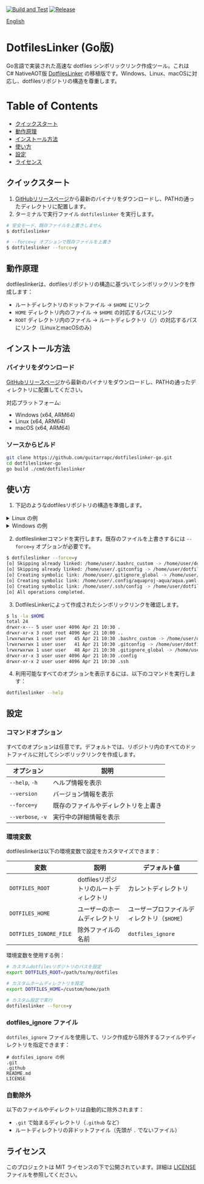 [![Build and Test](https://github.com/guitarrapc/dotfileslinker-go/actions/workflows/build.yaml/badge.svg)](https://github.com/guitarrapc/dotfileslinker-go/actions/workflows/build.yaml)
[![Release](https://github.com/guitarrapc/dotfileslinker-go/actions/workflows/release.yaml/badge.svg)](https://github.com/guitarrapc/dotfileslinker-go/actions/workflows/release.yaml)

[English](README.md)

# DotfilesLinker (Go版)

Go言語で実装された高速な dotfiles シンボリックリンク作成ツール。これは C# NativeAOT版 [DotfilesLinker](https://github.com/guitarrapc/DotfilesLinker) の移植版です。Windows、Linux、macOSに対応し、dotfilesリポジトリの構造を尊重します。

<!-- START doctoc generated TOC please keep comment here to allow auto update -->
<!-- DON'T EDIT THIS SECTION, INSTEAD RE-RUN doctoc TO UPDATE -->
# Table of Contents

- [クイックスタート](#%E3%82%AF%E3%82%A4%E3%83%83%E3%82%AF%E3%82%B9%E3%82%BF%E3%83%BC%E3%83%88)
- [動作原理](#%E5%8B%95%E4%BD%9C%E5%8E%9F%E7%90%86)
- [インストール方法](#%E3%82%A4%E3%83%B3%E3%82%B9%E3%83%88%E3%83%BC%E3%83%AB%E6%96%B9%E6%B3%95)
- [使い方](#%E4%BD%BF%E3%81%84%E6%96%B9)
- [設定](#%E8%A8%AD%E5%AE%9A)
- [ライセンス](#%E3%83%A9%E3%82%A4%E3%82%BB%E3%83%B3%E3%82%B9)

<!-- END doctoc generated TOC please keep comment here to allow auto update -->

## クイックスタート

1. [GitHubリリースページ](https://github.com/guitarrapc/dotfileslinker-go/releases/latest)から最新のバイナリをダウンロードし、PATHの通ったディレクトリに配置します。
2. ターミナルで実行ファイル `dotfileslinker` を実行します。

```sh
# 安全モード、既存ファイルを上書きしません
$ dotfileslinker

# --force=y オプションで既存ファイルを上書き
$ dotfileslinker --force=y
```

## 動作原理

dotfileslinkerは、dotfilesリポジトリの構造に基づいてシンボリックリンクを作成します：

- ルートディレクトリのドットファイル → `$HOME` にリンク
- `HOME` ディレクトリ内のファイル → `$HOME` の対応するパスにリンク
- `ROOT` ディレクトリ内のファイル → ルートディレクトリ（`/`）の対応するパスにリンク（LinuxとmacOSのみ）

## インストール方法

### バイナリをダウンロード

[GitHubリリースページ](https://github.com/guitarrapc/dotfileslinker-go/releases)から最新のバイナリをダウンロードし、PATHの通ったディレクトリに配置してください。

対応プラットフォーム:
- Windows (x64, ARM64)
- Linux (x64, ARM64)
- macOS (x64, ARM64)

### ソースからビルド

```bash
git clone https://github.com/guitarrapc/dotfileslinker-go.git
cd dotfileslinker-go
go build ./cmd/dotfileslinker
```

## 使い方

1. 下記のようなdotfilesリポジトリの構造を準備します。

<details><summary>Linux の例</summary>

```sh
dotfiles
├─.bashrc_custom             # $HOME/.bashrc_customへリンク
├─.gitignore_global          # $HOME/.gitignore_globalへリンク
├─.gitconfig                 # $HOME/.gitconfigへリンク
├─aqua.yaml                  # ドットファイルでないため自動的に除外
├─dotfiles_ignore            # dotfilesリンク用除外リスト
├─.github
│  └─workflows               # 自動的に除外
├─HOME
│  ├─.config
│  │  └─aquaproj-aqua
│  │     └─aqua.yaml         # $HOME/.config/aquaproj-aqua/aqua.yamlへリンク
│  └─.ssh
│     └─config               # $HOME/.ssh/configへリンク
└─ROOT
    └─etc
        └─profile.d
           └─profile_foo.sh  # /etc/profile.d/profile_foo.shへリンク
```

</details>

<details><summary>Windows の例</summary>

```sh
dotfiles
├─dotfiles_ignore            # dotfilesリンク用除外リスト
├─.gitignore_global          # $HOME/.gitignore_globalへリンク
├─.gitconfig                 # $HOME/.gitconfigへリンク
├─.textlintrc.json           # $HOME/.textlintrc.jsonへリンク
├─.wslconfig                 # $HOME/.wslconfigへリンク
├─aqua.yaml                  # ドットファイルでないため自動的に除外
├─.github
│  └─workflows               # 自動的に除外
└─HOME
    ├─.config
    │  └─git
    │     └─config           # $HOME/.config/git/configへリンク
    │     └─ignore           # $HOME/.config/git/ignoreへリンク
    ├─.ssh
    │  ├─config              # $HOME/.ssh/configへリンク
    │  └─conf.d
    │     └─github           # $HOME/.ssh/conf.d/githubへリンク
    └─AppData
       ├─Local
       │  └─Packages
       │      └─Microsoft.WindowsTerminal_8wekyb3d8bbwe
       │          └─LocalState
       │              └─settings.json   # $HOME/AppData/Local/Packages/Microsoft.WindowsTerminal_8wekyb3d8bbwe/LocalState/settings.jsonへリンク
       └─Roaming
           └─Code
               └─User
                  └─settings.json   # $HOME/AppData/Roaming/Code/User/settings.jsonへリンク
```

</details>

2. dotfileslinkerコマンドを実行します。既存のファイルを上書きするには `--force=y` オプションが必要です。

```sh
$ dotfileslinker --force=y
[o] Skipping already linked: /home/user/.bashrc_custom -> /home/user/dotfiles/.bashrc_custom
[o] Skipping already linked: /home/user/.gitconfig -> /home/user/dotfiles/.gitconfig
[o] Creating symbolic link: /home/user/.gitignore_global -> /home/user/dotfiles/.gitignore_global
[o] Creating symbolic link: /home/user/.config/aquaproj-aqua/aqua.yaml -> /home/user/dotfiles/HOME/.config/aquaproj-aqua/aqua.yaml
[o] Creating symbolic link: /home/user/.ssh/config -> /home/user/dotfiles/HOME/.ssh/config
[o] All operations completed.
```

3. DotfilesLinkerによって作成されたシンボリックリンクを確認します。

```sh
$ ls -la $HOME
total 24
drwxr-x--- 5 user user 4096 Apr 21 10:30 .
drwxr-xr-x 3 root root 4096 Apr 21 10:00 ..
lrwxrwxrwx 1 user user   45 Apr 21 10:30 .bashrc_custom -> /home/user/dotfiles/.bashrc_custom
lrwxrwxrwx 1 user user   41 Apr 21 10:30 .gitconfig -> /home/user/dotfiles/.gitconfig
lrwxrwxrwx 1 user user   48 Apr 21 10:30 .gitignore_global -> /home/user/dotfiles/.gitignore_global
drwxr-xr-x 3 user user 4096 Apr 21 10:30 .config
drwxr-xr-x 2 user user 4096 Apr 21 10:30 .ssh
```

4. 利用可能なすべてのオプションを表示するには、以下のコマンドを実行します：

```bash
dotfileslinker --help
```

## 設定

### コマンドオプション

すべてのオプションは任意です。デフォルトでは、リポジトリ内のすべてのドットファイルに対してシンボリックリンクを作成します。

| オプション | 説明 |
| --- | --- |
| `--help`, `-h` | ヘルプ情報を表示 |
| `--version` | バージョン情報を表示 |
| `--force=y` | 既存のファイルやディレクトリを上書き |
| `--verbose`, `-v` | 実行中の詳細情報を表示 |

### 環境変数

dotfileslinkerは以下の環境変数で設定をカスタマイズできます：

| 変数 | 説明 | デフォルト値 |
| --- | --- | --- |
| `DOTFILES_ROOT` | dotfilesリポジトリのルートディレクトリ | カレントディレクトリ |
| `DOTFILES_HOME` | ユーザーのホームディレクトリ | ユーザープロファイルディレクトリ（`$HOME`） |
| `DOTFILES_IGNORE_FILE` | 除外ファイルの名前 | `dotfiles_ignore` |

環境変数を使用する例：

```sh
# カスタムdotfilesリポジトリのパスを設定
export DOTFILES_ROOT=/path/to/my/dotfiles

# カスタムホームディレクトリを設定
export DOTFILES_HOME=/custom/home/path

# カスタム設定で実行
dotfileslinker --force=y
```

### dotfiles_ignore ファイル

`dotfiles_ignore` ファイルを使用して、リンク作成から除外するファイルやディレクトリを指定できます：

```
# dotfiles_ignore の例
.git
.github
README.md
LICENSE
```

### 自動除外

以下のファイルやディレクトリは自動的に除外されます：
- `.git` で始まるディレクトリ（`.github` など）
- ルートディレクトリの非ドットファイル（先頭が `.` でないファイル）

## ライセンス

このプロジェクトは MIT ライセンスの下で公開されています。詳細は [LICENSE](LICENSE.md) ファイルを参照してください。
